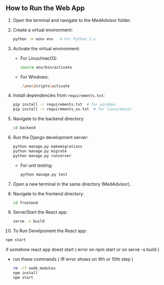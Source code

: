 ## How to Run the Web App

1. Open the terminal and navigate to the MedAdvisor folder.

2. Create a virtual environment:
   ```bash
   python -m venv env   # For Python 3.x
   ```

3. Activate the virtual environment:
   - For Linux/macOS:
     ```bash
     source env/bin/activate
     ```
   - For Windows:
     ```bash
     .\env\Scripts\activate
     ```
4. Install dependencies from `requirements.txt`:
   ```bash
   pip install -r requirements.txt  # for windows
   pip install -r requirements_os.txt  # for linux/macos
   ```

5. Navigate to the backend directory:
   ```bash
   cd backend
   ```

6. Run the Django development server:
   ```bash
   python manage.py makemigrations
   python manage.py migrate
   python manage.py runserver
   ```

   - For unit testing:
     ```bash
     python manage.py test
     ```

7. Open a new terminal in the same directory (MedAdvisor).

8. Navigate to the frontend directory:
   ```bash
   cd frontend
   ```

9. Serve/Start the React app:
   ```bash
   serve -s build
   ```

10. To Run Develpoment the React app:
   ```bash
   npm start
   ```

if somehow react app doest start ( error on npm start or on serve -s build ) 
- run these commands ( iff error shows on 9th or 10th step )
   ```bash
   rm -rf node_modules
   npm install
   npm start
   ```
